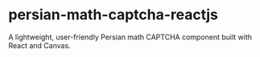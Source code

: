 # persian-math-captcha-reactjs
A lightweight, user-friendly Persian math CAPTCHA component built with React and Canvas.
